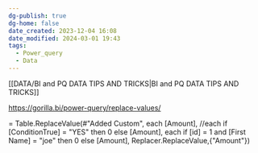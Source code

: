 ```yaml
---
dg-publish: true
dg-home: false
date_created: 2023-12-04 16:08
date_modified: 2024-03-01 19:43
tags:
  - Power_query
  - Data
---
```

[[DATA/BI and PQ DATA TIPS AND TRICKS\|BI and PQ DATA TIPS AND TRICKS]]

https://gorilla.bi/power-query/replace-values/ 

= Table.ReplaceValue(#"Added Custom",
each [Amount],
//each if [ConditionTrue] = "YES" then 0 else [Amount],
each if [id] = 1 and [First Name] = "joe" then 0 else [Amount],
Replacer.ReplaceValue,{"Amount"})